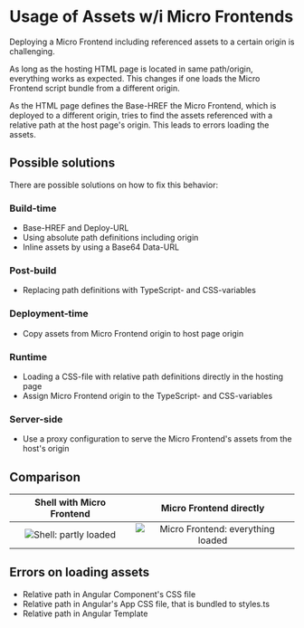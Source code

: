 # Usage of Assets w/i Micro Frontends

Deploying a Micro Frontend including referenced assets to a certain origin is challenging.

As long as the hosting HTML page is located in same path/origin, everything works as expected. This changes if one loads the Micro Frontend script bundle from a different origin.

As the HTML page defines the Base-HREF the Micro Frontend, which is deployed to a different origin, tries to find the assets referenced with a relative path at the host page's origin. This leads to errors loading the assets.


## Possible solutions

There are possible solutions on how to fix this behavior:


### Build-time

- Base-HREF and Deploy-URL
- Using absolute path definitions including origin
- Inline assets by using a Base64 Data-URL


### Post-build

- Replacing path definitions with TypeScript- and CSS-variables


### Deployment-time

- Copy assets from Micro Frontend origin to host page origin


### Runtime

- Loading a CSS-file with relative path definitions directly in the hosting page
- Assign Micro Frontend origin to the TypeScript- and CSS-variables


### Server-side

- Use a proxy configuration to serve the Micro Frontend's assets from the host's origin


## Comparison

| Shell with Micro Frontend | Micro Frontend directly |
|:-------------------------:|:-----------------------:|
| ![Shell: partly loaded](./screenshots/shell-partly-loaded.png) | ![Micro Frontend: everything loaded](./screenshots/micro-app-all-loaded.png) |


## Errors on loading assets

- Relative path in Angular Component's CSS file
- Relative path in Angular's App CSS file, that is bundled to styles.ts
- Relative path in Angular Template
